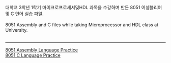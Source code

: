 대학교 3학년 1학기 마이크로프로세서및HDL 과목을 수강하며 만든 8051 어셈블리어 및 C 언어 실습 파일.  
<br>
8051 Assembly and C files while taking Microprocessor and HDL class at University.  
<br>

---
[8051 Assembly Language Practice](https://github.com/YHC03/8051_Practice/tree/main/8051%20Assembly)  
[8051 C Language Practice](https://github.com/YHC03/8051_Practice/tree/main/8051%20C)  